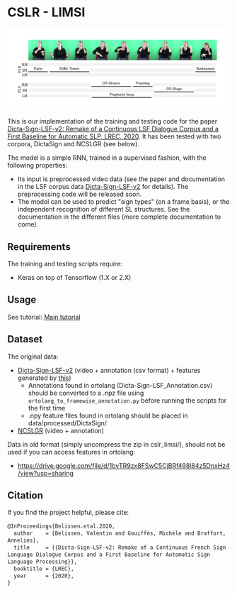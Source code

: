 # CSLR - LIMSI

![dictasign_fls_pls](dictasign_fls_pls.png)

This is our implementation of the training and testing code for the paper [Dicta-Sign-LSF-v2: Remake of a Continuous LSF Dialogue Corpus and a First Baseline for Automatic SLP, LREC, 2020](https://). It has been tested with two corpora, DictaSign and NCSLGR (see below).

The model is a simple RNN, trained in a supervised fashion, with the following properties:
* Its input is preprocessed video data (see the paper and documentation in the LSF corpus data [Dicta-Sign-LSF-v2](https://www.ortolang.fr/market/corpora/dicta-sign-lsf-v2/) for details). The preprocessing code will be released soon.
* The model can be used to predict "sign types" (on a frame basis), or the independent recognition of different SL structures. See the documentation in the different files (more complete documentation to come).


## Requirements
The training and testing scripts require:
* Keras on top of Tensorflow (1.X or 2.X)

## Usage
See tutorial: [Main tutorial](notebooks/Main_tutorial.ipynb)

## Dataset
The original data:
* [Dicta-Sign-LSF-v2](https://www.ortolang.fr/market/corpora/dicta-sign-lsf-v2/) (video + annotation (csv format) + features generated by [this](https://github.com/vbelissen/cslr_limsi_features/))
  * Annotations found in ortolang (Dicta-Sign-LSF_Annotation.csv) should be converted to a .npz file using `ortolang_to_framewise_annotation.py` before running the scripts for the first time
  * .npy feature files found in ortolang should be placed in data/processed/DictaSign/
* [NCSLGR](https://www.bu.edu/asllrp/ncslgr.html) (video + annotation)

Data in old format (simply uncompress the zip in cslr_limsi/), should not be used if you can access features in ortolang:
* https://drive.google.com/file/d/1byTR9zx8FSwC5CjBRf498l84z5DnxHz4/view?usp=sharing



## Citation
If you find the project helpful, please cite:
```
@InProceedings{Belissen.etal.2020,
  author    = {Belissen, Valentin and Gouiffès, Michèle and Braffort, Annelies},
  title     = {{Dicta-Sign-LSF-v2: Remake of a Continuous French Sign Language Dialogue Corpus and a First Baseline for Automatic Sign Language Processing}},
  booktitle = {LREC},
  year      = {2020},
}
```
